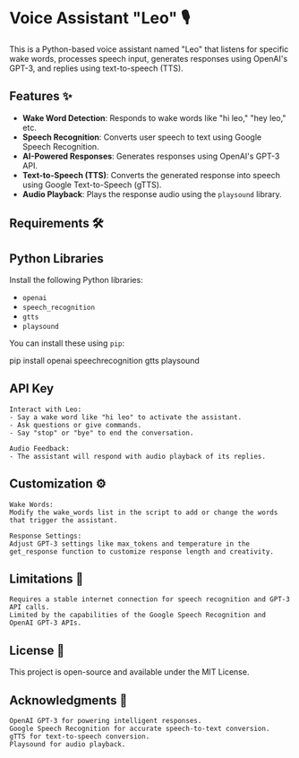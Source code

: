 # Voice Assistant "Leo" 🎙️  

This is a Python-based voice assistant named "Leo" that listens for specific wake words, processes speech input, generates responses using OpenAI's GPT-3, and replies using text-to-speech (TTS).  

## Features ✨  
- **Wake Word Detection**: Responds to wake words like "hi leo," "hey leo," etc.  
- **Speech Recognition**: Converts user speech to text using Google Speech Recognition.  
- **AI-Powered Responses**: Generates responses using OpenAI's GPT-3 API.  
- **Text-to-Speech (TTS)**: Converts the generated response into speech using Google Text-to-Speech (gTTS).  
- **Audio Playback**: Plays the response audio using the `playsound` library.  

## Requirements 🛠️  

## Python Libraries  
Install the following Python libraries:  
- `openai`  
- `speech_recognition`  
- `gtts`  
- `playsound`  

You can install these using `pip`:  

pip install openai speechrecognition gtts playsound

## API Key

    Interact with Leo:
    - Say a wake word like "hi leo" to activate the assistant.
    - Ask questions or give commands.
    - Say "stop" or "bye" to end the conversation.

    Audio Feedback:
    - The assistant will respond with audio playback of its replies.

 ## Customization ⚙️

    Wake Words:
    Modify the wake_words list in the script to add or change the words that trigger the assistant.

    Response Settings:
    Adjust GPT-3 settings like max_tokens and temperature in the get_response function to customize response length and creativity.

## Limitations 🚧

    Requires a stable internet connection for speech recognition and GPT-3 API calls.
    Limited by the capabilities of the Google Speech Recognition and OpenAI GPT-3 APIs.

## License 📜

This project is open-source and available under the MIT License.

## Acknowledgments 🙌

    OpenAI GPT-3 for powering intelligent responses.
    Google Speech Recognition for accurate speech-to-text conversion.
    gTTS for text-to-speech conversion.
    Playsound for audio playback.

